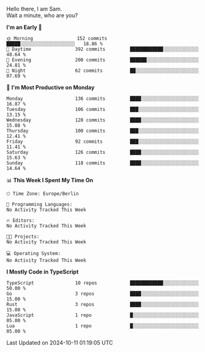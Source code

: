 Hello there, I am Sam.  
Wait a minute, who are you?
  
<!--START_SECTION:waka-->
**I'm an Early 🐤** 

```text
🌞 Morning                152 commits         █████░░░░░░░░░░░░░░░░░░░░   18.86 % 
🌆 Daytime                392 commits         ████████████░░░░░░░░░░░░░   48.64 % 
🌃 Evening                200 commits         ██████░░░░░░░░░░░░░░░░░░░   24.81 % 
🌙 Night                  62 commits          ██░░░░░░░░░░░░░░░░░░░░░░░   07.69 % 
```
📅 **I'm Most Productive on Monday** 

```text
Monday                   136 commits         ████░░░░░░░░░░░░░░░░░░░░░   16.87 % 
Tuesday                  106 commits         ███░░░░░░░░░░░░░░░░░░░░░░   13.15 % 
Wednesday                128 commits         ████░░░░░░░░░░░░░░░░░░░░░   15.88 % 
Thursday                 100 commits         ███░░░░░░░░░░░░░░░░░░░░░░   12.41 % 
Friday                   92 commits          ███░░░░░░░░░░░░░░░░░░░░░░   11.41 % 
Saturday                 126 commits         ████░░░░░░░░░░░░░░░░░░░░░   15.63 % 
Sunday                   118 commits         ████░░░░░░░░░░░░░░░░░░░░░   14.64 % 
```


📊 **This Week I Spent My Time On** 

```text
🕑︎ Time Zone: Europe/Berlin

💬 Programming Languages: 
No Activity Tracked This Week

🔥 Editors: 
No Activity Tracked This Week

🐱‍💻 Projects: 
No Activity Tracked This Week

💻 Operating System: 
No Activity Tracked This Week
```

**I Mostly Code in TypeScript** 

```text
TypeScript               10 repos            ████████████░░░░░░░░░░░░░   50.00 % 
Go                       3 repos             ████░░░░░░░░░░░░░░░░░░░░░   15.00 % 
Rust                     3 repos             ████░░░░░░░░░░░░░░░░░░░░░   15.00 % 
JavaScript               1 repo              █░░░░░░░░░░░░░░░░░░░░░░░░   05.00 % 
Lua                      1 repo              █░░░░░░░░░░░░░░░░░░░░░░░░   05.00 % 
```




 Last Updated on 2024-10-11 01:19:05 UTC
<!--END_SECTION:waka-->
